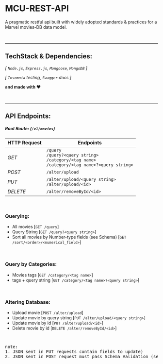 # MCU-REST-API
A pragmatic restful api built with widely adopted standards &amp; practices for a Marvel movies-DB data model.

<br>

---

## TechStack & Dependencies:
_[ `Node.js`, `Express.js`, `Mongoose`, `MongoDB` ]_

_[ `Insomnia` testing, `Swagger` docs ]_

**and made with ❤️**

<br>

---

## API Endpoints:

##### Root Route: (`/v1/movies`)

| HTTP Request      | Endpoints |
| ----------- | ----------- |
| _GET_      | `/query` <br> `/query?<query string>` <br> `/category/<tag name>` <br> `/category/<tag name>?<query string>` |
| _POST_   | `/alter/upload` |
| _PUT_   | `/alter/upload/<query string>` <br> `/alter/upload/<id>` |
| _DELETE_   | `/alter/removeById/<id>` |


<br>

### Querying:
- All movies [`GET /query`]
- Query String [`GET /query?<query string>`]
- Sort all movies by Number-type fields (see Schema) [`GET /sort/<order>/<numerical_field>`]

<br>

### Query by Categories:
- Movies tags [`GET /category/<tag name>`]
- tags + query string [`GET /category/<tag name>?<query string>`]

<br>

### Altering Database:

- Upload movie [`POST /alter/upload`]
- Update movie by query string [`PUT /alter/upload/<query string>`]
- Update movie by id [`PUT /alter/upload/<id>`]
- Delete movie by id [`DELETE /alter/removeById/<id>`]

<br>

<pre>
note:
1. JSON sent in PUT requests contain fields to update)
2. JSON sent in POST request must pass Schema Validation (see models/movie.js)
</pre>

